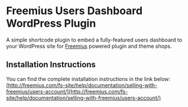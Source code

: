 # Freemius Users Dashboard WordPress Plugin

A simple shortcode plugin to embed a fully-featured users dashboard to your WordPress site for [Freemius](https://freemius.com) powered plugin and theme shops.

## Installation Instructions
You can find the complete installation instructions in the link below:
[http://freemius.com/fs-site/help/documentation/selling-with-freemius/users-account/](http://freemius.com/fs-site/help/documentation/selling-with-freemius/users-account/)